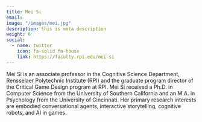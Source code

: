 ```yaml
---
title: Mei Si
email: 
image: "/images/mei.jpg"
description: this is meta description
weight: 6
social:
  - name: twitter
    icon: fa-solid fa-house
    link: https://faculty.rpi.edu/mei-si
---
```


Mei Si is an associate professor in the Cognitive Science Department, Rensselaer Polytechnic Institute (RPI) and the graduate program director of the Critical Game Design program at RPI. Mei Si received a Ph.D. in Computer Science from the University of Southern California and an M.A. in Psychology from the University of Cincinnati. Her primary research interests are embodied conversational agents, interactive storytelling, cognitive robots, and AI in games.
